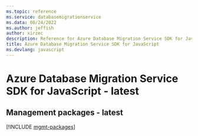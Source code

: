 ```yaml
---
ms.topic: reference
ms.service: databasemigrationservice
ms.data: 08/24/2022
ms.author: jeffish
author: xirzec
description: Reference for Azure Database Migration Service SDK for JavaScript
title: Azure Database Migration Service SDK for JavaScript
ms.devlang: javascript
---
```

# Azure Database Migration Service SDK for JavaScript - latest

## Management packages - latest
[!INCLUDE [mgmt-packages](database-migration-service-mgmt-index.md)]